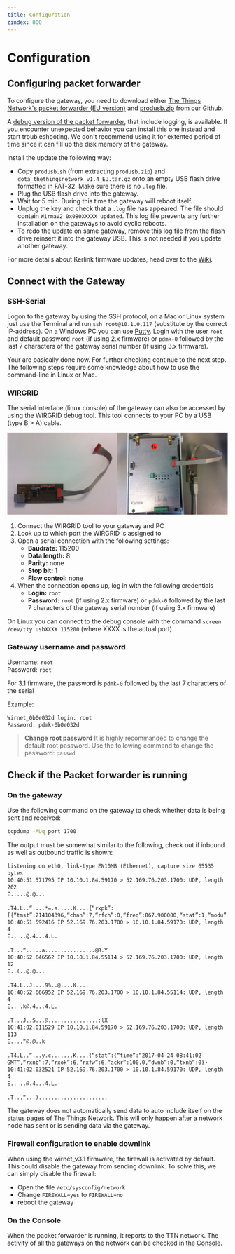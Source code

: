 ```yaml
---
title: Configuration
zindex: 800
---
```


# Configuration

## Configuring packet forwarder

To configure the gateway, you need to download either [The Things Network's packet forwarder (EU version)](https://github.com/TheThingsNetwork/kerlink-station-firmware/blob/master/dota/dota_thethingsnetwork_v1.3_EU.tar.gz) and [produsb.zip](https://github.com/TheThingsNetwork/kerlink-station-firmware/blob/master/dota/produsb.zip) from our Github.

A [debug version of the packet forwarder](https://github.com/TheThingsNetwork/kerlink-station-firmware/blob/master/dota/dota_thethingsnetwork_v1.4_EU.tar.gz), that include logging, is available. If you encounter unexpected behavior you can install this one instead and start troubleshooting. We don't recommend using it for extented period of time since it can fill up the disk memory of the gateway.

Install the update the following way:

- Copy `produsb.sh` (from extracting `produsb.zip`) and `dota_thethingsnetwork_v1.4_EU.tar.gz` onto an empty USB flash drive formatted in FAT-32. Make sure there is no `.log` file.
- Plug the USB flash drive into the gateway.
- Wait for 5 min. During this time the gateway will reboot itself.
- Unplug the key and check that a `.log` file has appeared. The file should contain  `WirmaV2 0x080XXXXX updated`. This log file prevents any further installation on the gateways to avoid cyclic reboots.
- To redo the update on same gateway, remove this log file from the flash drive reinsert it into the gateway USB. This is not needed if you update another gateway.

For more details about Kerlink firmware updates, head over to the [Wiki](https://www.thethingsnetwork.org/wiki/Hardware/Gateways/Kerlink/Firmware).

## Connect with the Gateway

### SSH-Serial

Logon to the gateway by using the SSH protocol, on a Mac or Linux system just use the Terminal and run `ssh root@10.1.0.117` (substitute by the correct IP-address). On a Windows PC you can use [Putty](http://www.chiark.greenend.org.uk/~sgtatham/putty/download.html). Login with the user `root` and default password `root` (if using 2.x firmware) or `pdmk-0` followed by the last 7 characters of the gateway serial number (if using 3.x firmware).

Your are basically done now. For further checking continue to the next step. The following steps require some knowledge about how to use the command-line in Linux or Mac.



### WIRGRID

The serial interface (linux console) of the gateway can also be accessed by using the WIRGRID debug tool. This tool connects to your PC by a USB (type B > A) cable.

![WIRGRID](config-wirgrid.jpg)

1. Connect the WIRGRID tool to your gateway and PC
2. Look up to which port the WIRGRID is assigned to
3. Open a serial connection with the following settings:
    - **Baudrate:** 115200
    - **Data length:** 8
    - **Parity:** none
    - **Stop bit:** 1
    - **Flow control:** none
4. When the connection opens up, log in with the following credentials
    - **Login:** `root`
    - **Password:** `root` (if using 2.x firmware) or `pdmk-0` followed by the last 7 characters of the gateway serial number (if using 3.x firmware)

On Linux you can connect to the debug console with the command `screen /dev/tty.usbXXXX 115200` (where XXXX is the actual port).

### Gateway username and password

Username: `root`  
Password: `root`

For 3.1 firmware, the password is `pdmk-0` followed by the last 7 characters of the serial

Example:
```
Wirnet_0b0e032d login: root
Password: pdmk-0b0e032d
```

> **Change root password**
> It is highly recommanded to change the default root password. Use the following command to change the password:
> `passwd`

## Check if the Packet forwarder is running

### On the gateway

Use the following command on the gateway to check whether data is being sent and received:

```bash
tcpdump -AUq port 1700
```

The output must be somewhat similar to the following, check out if inbound as well as outbound traffic is shown:

```
listening on eth0, link-type EN10MB (Ethernet), capture size 65535 bytes
10:40:51.571795 IP 10.10.1.84.59170 > 52.169.76.203.1700: UDP, length 202
E.....@.@...

.T4.L..“....*=.a.....K....{“rxpk”:[{“tmst”:214104396,“chan”:7,“rfch”:0,“freq”:867.900000,“stat”:1,“modu”:“LORA”,“datr”:“SF7BW125",“codr”:“4/5",“lsnr”:10.0,“rssi”:-67,“size”:19,“data”:“QJYnASYAMR4BWQCbBgrDXzkRoQ==“}]}
10:40:51.592416 IP 52.169.76.203.1700 > 10.10.1.84.59170: UDP, length 4
E.. ..@.4...4.L.

.T...“.....a................@R.Y
10:40:52.646562 IP 10.10.1.84.55114 > 52.169.76.203.1700: UDP, length 12
E..(..@.@...

.T4.L..J....9%..@....K....
10:40:52.666952 IP 52.169.76.203.1700 > 10.10.1.84.55114: UDP, length 4
E.. .k@.4...4.L.

.T...J..S...@................:lX
10:41:02.011529 IP 10.10.1.84.59170 > 52.169.76.203.1700: UDP, length 113
E....“@.@..k

.T4.L..“...y.c.......K....{“stat”:{“time”:“2017-04-24 08:41:02 GMT”,“rxnb”:7,“rxok”:6,“rxfw”:6,“ackr”:100.0,“dwnb”:0,“txnb”:0}}
10:41:02.032521 IP 52.169.76.203.1700 > 10.10.1.84.59170: UDP, length 4
E.. ..@.4...4.L.

.T...“...)......................
```

The gateway does not automatically send data to auto include itself on the status pages of The Things Network. This will only happen after a network node has sent or is sending data via the gateway.


### Firewall configuration to enable downlink

When using the wirnet_v3.1 firmware, the firewall is activated by default. This could disable the gateway from sending downlink. To solve this, we can simply disable the firewall:

* Open the file `/etc/sysconfig/network`
* Change `FIREWALL=yes` to `FIREWALL=no`
* reboot the gateway


### On the Console

When the packet forwarder is running, it reports to the TTN network. The activity of all the gateways on the network can be checked in [the Console](https://console.thethingsnetwork.org/gateways).
